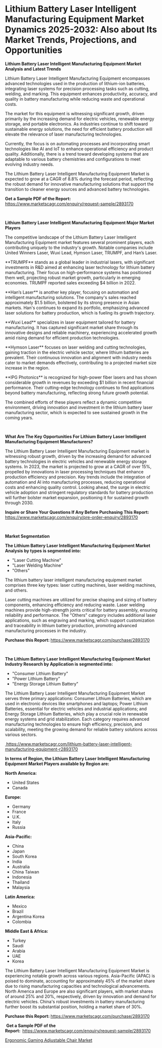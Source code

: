 <p><h1>Lithium Battery Laser Intelligent Manufacturing Equipment Market Dynamics 2025-2032: Also about Its Market Trends, Projections, and Opportunities</h1></p><p><strong>Lithium Battery Laser Intelligent Manufacturing Equipment Market Analysis and Latest Trends</strong></p>
<p><p>Lithium Battery Laser Intelligent Manufacturing Equipment encompasses advanced technologies used in the production of lithium-ion batteries, integrating laser systems for precision processing tasks such as cutting, welding, and marking. This equipment enhances productivity, accuracy, and quality in battery manufacturing while reducing waste and operational costs. </p><p>The market for this equipment is witnessing significant growth, driven primarily by the increasing demand for electric vehicles, renewable energy storage, and portable electronics. As industries continue to shift toward sustainable energy solutions, the need for efficient battery production will elevate the relevance of laser manufacturing technologies. </p><p>Currently, the focus is on automating processes and incorporating smart technologies like AI and IoT to enhance operational efficiency and product quality. Additionally, there is a trend toward developing systems that are adaptable to various battery chemistries and configurations to meet evolving industry needs. </p><p>The Lithium Battery Laser Intelligent Manufacturing Equipment Market is expected to grow at a CAGR of 8.8% during the forecast period, reflecting the robust demand for innovative manufacturing solutions that support the transition to cleaner energy sources and advanced battery technologies.</p></p>
<p><strong>Get a Sample PDF of the Report:&nbsp;</strong> <a href="https://www.marketscagr.com/enquiry/request-sample/2893170?utm_campaign=3019&utm_medium=2&utm_source=Github&utm_content=ia&utm_term=15032025&utm_id=lithium-battery-laser-intelligent-manufacturing-equipment">https://www.marketscagr.com/enquiry/request-sample/2893170</a></p>
<p>&nbsp;</p>
<p><strong>Lithium Battery Laser Intelligent Manufacturing Equipment Major Market Players</strong></p>
<p><p>The competitive landscape of the Lithium Battery Laser Intelligent Manufacturing Equipment market features several prominent players, each contributing uniquely to the industry's growth. Notable companies include United Winners Laser, Wuxi Lead, Hymson Laser, TRUMPF, and Han’s Laser.</p><p>**TRUMPF** stands as a global leader in industrial lasers, with significant investments in R&D aimed at enhancing laser technology for lithium battery manufacturing. Their focus on high-performance systems has positioned them well, projecting robust market growth, particularly in emerging economies. TRUMPF reported sales exceeding $4 billion in 2022.</p><p>**Han’s Laser** is another key player, focusing on automation and intelligent manufacturing solutions. The company's sales reached approximately $1.5 billion, bolstered by its strong presence in Asian markets. Han's continues to expand its portfolio, emphasizing advanced laser solutions for battery production, which is fueling its growth trajectory.</p><p>**Wuxi Lead** specializes in laser equipment tailored for battery manufacturing. It has captured significant market share through its innovative designs and reliable machinery, experiencing accelerated growth amid rising demand for efficient production technologies.</p><p>**Hymson Laser** focuses on laser welding and cutting technologies, gaining traction in the electric vehicle sector, where lithium batteries are prevalent. Their continuous innovation and alignment with industry needs cater to market demands effectively, contributing to a projected market size increase in the region.</p><p>**IPG Photonics** is recognized for high-power fiber lasers and has shown considerable growth in revenues by exceeding $1 billion in recent financial performance. Their cutting-edge technology continues to find applications beyond battery manufacturing, reflecting strong future growth potential.</p><p>The combined efforts of these players reflect a dynamic competitive environment, driving innovation and investment in the lithium battery laser manufacturing sector, which is expected to see sustained growth in the coming years.</p></p>
<p>&nbsp;</p>
<p><strong>What Are The Key Opportunities For Lithium Battery Laser Intelligent Manufacturing Equipment Manufacturers?</strong></p>
<p><p>The Lithium Battery Laser Intelligent Manufacturing Equipment market is witnessing robust growth, driven by the increasing demand for advanced battery technologies in electric vehicles and renewable energy storage systems. In 2023, the market is projected to grow at a CAGR of over 15%, propelled by innovations in laser processing techniques that enhance production efficiency and precision. Key trends include the integration of automation and AI into manufacturing processes, reducing operational costs and enhancing quality control. Looking ahead, the surge in electric vehicle adoption and stringent regulatory standards for battery production will further bolster market expansion, positioning it for sustained growth through 2030.</p></p>
<p><strong>Inquire or Share Your Questions If Any Before Purchasing This Report:</strong> <a href="https://www.marketscagr.com/enquiry/pre-order-enquiry/2893170?utm_campaign=3019&utm_medium=2&utm_source=Github&utm_content=ia&utm_term=15032025&utm_id=lithium-battery-laser-intelligent-manufacturing-equipment">https://www.marketscagr.com/enquiry/pre-order-enquiry/2893170</a></p>
<p>&nbsp;</p>
<p><strong>Market Segmentation</strong></p>
<p><strong>The Lithium Battery Laser Intelligent Manufacturing Equipment Market Analysis by types is segmented into:</strong></p>
<p><ul><li>"Laser Cutting Machine"</li><li>"Laser Welding Machine"</li><li>"Others"</li></ul></p>
<p><p>The lithium battery laser intelligent manufacturing equipment market comprises three key types: laser cutting machines, laser welding machines, and others. </p><p>Laser cutting machines are utilized for precise shaping and sizing of battery components, enhancing efficiency and reducing waste. Laser welding machines provide high-strength joints critical for battery assembly, ensuring reliability and performance. The "Others" category includes additional laser applications, such as engraving and marking, which support customization and traceability in lithium battery production, promoting advanced manufacturing processes in the industry.</p></p>
<p><strong>Purchase this Report:&nbsp;</strong><a href="https://www.marketscagr.com/purchase/2893170?utm_campaign=3019&utm_medium=2&utm_source=Github&utm_content=ia&utm_term=15032025&utm_id=lithium-battery-laser-intelligent-manufacturing-equipment">https://www.marketscagr.com/purchase/2893170</a></p>
<p>&nbsp;</p>
<p><strong>The Lithium Battery Laser Intelligent Manufacturing Equipment Market Industry Research by Application is segmented into:</strong></p>
<p><ul><li>"Consumer Lithium Battery"</li><li>"Power Lithium Battery"</li><li>"Energy Storage Lithium Battery"</li></ul></p>
<p><p>The Lithium Battery Laser Intelligent Manufacturing Equipment Market serves three primary applications: Consumer Lithium Batteries, which are used in electronic devices like smartphones and laptops; Power Lithium Batteries, essential for electric vehicles and industrial applications; and Energy Storage Lithium Batteries, which play a crucial role in renewable energy systems and grid stabilization. Each category requires advanced manufacturing technologies to ensure high efficiency, precision, and scalability, meeting the growing demand for reliable battery solutions across various sectors.</p></p>
<p><a href="https://www.marketscagr.com/lithium-battery-laser-intelligent-manufacturing-equipment-r2893170?utm_campaign=3019&utm_medium=2&utm_source=Github&utm_content=ia&utm_term=15032025&utm_id=lithium-battery-laser-intelligent-manufacturing-equipment">&nbsp;https://www.marketscagr.com/lithium-battery-laser-intelligent-manufacturing-equipment-r2893170</a></p>
<p><strong>In terms of Region, the Lithium Battery Laser Intelligent Manufacturing Equipment Market Players available by Region are:</strong></p>
<p>
    <p> <strong> North America: </strong>
        <ul>
            <li>United States</li>
            <li>Canada</li>
        </ul>
        </p> 
    <p> <strong> Europe: </strong>
        <ul>
            <li>Germany</li>
            <li>France</li>
            <li>U.K.</li>
            <li>Italy</li>
            <li>Russia</li>
        </ul>
        </p> 
    <p> <strong> Asia-Pacific: </strong>
        <ul>
            <li>China</li>
            <li>Japan</li>
            <li>South Korea</li>
            <li>India</li>
            <li>Australia</li>
            <li>China Taiwan</li>
            <li>Indonesia</li>
            <li>Thailand</li>
            <li>Malaysia</li>
        </ul>
        </p> 
    <p> <strong> Latin America: </strong>
        <ul>
            <li>Mexico</li>
            <li>Brazil</li>
            <li>Argentina Korea</li>
            <li>Colombia</li>
        </ul>
        </p> 
    <p> <strong> Middle East & Africa: </strong>
        <ul>
            <li>Turkey</li>
            <li>Saudi</li>
            <li>Arabia</li>
            <li>UAE</li>
            <li>Korea</li>
        </ul>
    </p>
    </p>
<p><p>The Lithium Battery Laser Intelligent Manufacturing Equipment Market is experiencing notable growth across various regions. Asia-Pacific (APAC) is poised to dominate, accounting for approximately 45% of the market share due to rising manufacturing capacities and technological advancements. North America and Europe are also significant players, with market shares of around 25% and 20%, respectively, driven by innovation and demand for electric vehicles. China's robust investments in battery manufacturing further boost its substantial position, holding a market share of 30%.</p></p>
<p><strong>Purchase this Report: </strong><a href="https://www.marketscagr.com/purchase/2893170?utm_campaign=3019&utm_medium=2&utm_source=Github&utm_content=ia&utm_term=15032025&utm_id=lithium-battery-laser-intelligent-manufacturing-equipment">https://www.marketscagr.com/purchase/2893170</a></p>
<p>&nbsp;<strong>Get a Sample PDF of the Report:&nbsp;&nbsp;</strong><a href="https://www.marketscagr.com/enquiry/request-sample/2893170?utm_campaign=3019&utm_medium=2&utm_source=Github&utm_content=ia&utm_term=15032025&utm_id=lithium-battery-laser-intelligent-manufacturing-equipment">https://www.marketscagr.com/enquiry/request-sample/2893170</a></p>
<p><strong></strong></p>
<p><p><a href="https://github.com/sapsaidamary/Market-Research-Report-List-1/blob/main/ergonomic-gaming-adjustable-chair-market.md?utm_campaign=3019&utm_medium=2&utm_source=Github&utm_content=ia&utm_term=15032025&utm_id=lithium-battery-laser-intelligent-manufacturing-equipment">Ergonomic Gaming Adjustable Chair Market</a></p></p>